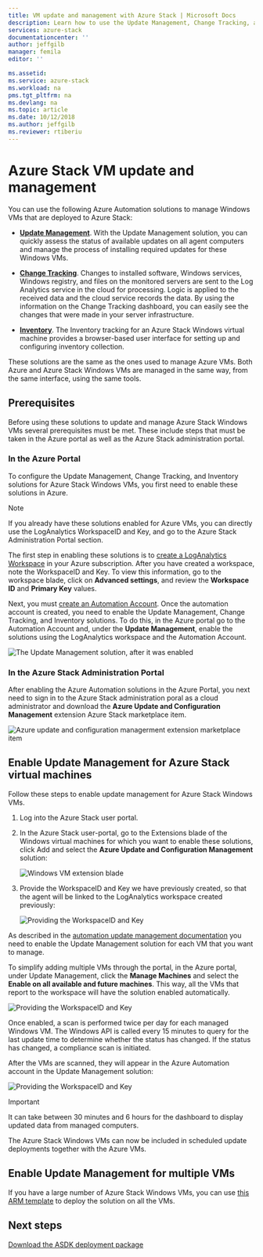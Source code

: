 ```yaml
---
title: VM update and management with Azure Stack | Microsoft Docs
description: Learn how to use the Update Management, Change Tracking, and Inventory solutions in Azure Automation to manage Windows VMs that are deployed in Azure Stack. 
services: azure-stack
documentationcenter: ''
author: jeffgilb
manager: femila
editor: ''

ms.assetid: 
ms.service: azure-stack
ms.workload: na
pms.tgt_pltfrm: na
ms.devlang: na
ms.topic: article
ms.date: 10/12/2018
ms.author: jeffgilb
ms.reviewer: rtiberiu
---
```


# Azure Stack VM update and management
You can use the following Azure Automation solutions to manage Windows VMs that are deployed to Azure Stack:

- **[Update Management](https://docs.microsoft.com/azure/automation/automation-update-management)**. With the Update Management solution, you can quickly assess the status of available updates on all agent computers and manage the process of installing required updates for these Windows VMs.

- **[Change Tracking](https://docs.microsoft.com/azure/automation/automation-change-tracking)**. Changes to installed software, Windows services, Windows registry, and files on the monitored servers are sent to the Log Analytics service in the cloud for processing. Logic is applied to the received data and the cloud service records the data. By using the information on the Change Tracking dashboard, you can easily see the changes that were made in your server infrastructure.

- **[Inventory](https://docs.microsoft.com/azure/automation/automation-vm-inventory)**. The Inventory tracking for an Azure Stack Windows virtual machine provides a browser-based user interface for setting up and configuring inventory collection. 

These solutions are the same as the ones used to manage Azure VMs. Both Azure and Azure Stack Windows VMs are managed in the same way, from the same interface, using the same tools.

## Prerequisites
Before using these solutions to update and manage Azure Stack Windows VMs several prerequisites must be met. These include steps that must be taken in the Azure portal as well as the Azure Stack administration portal.

### In the Azure Portal
To configure the Update Management, Change Tracking, and Inventory solutions for Azure Stack Windows VMs, you first need to enable these solutions in Azure.

> [!NOTE]
> If you already have these solutions enabled for Azure VMs, you can directly use the LogAnalytics WorkspaceID and Key, and go to the Azure Stack Administration Portal section.

The first step in enabling these solutions is to [create a LogAnalytics Workspace](https://docs.microsoft.com/azure/log-analytics/log-analytics-quick-create-workspace) in your Azure subscription. After you have created a workspace, note the WorkspaceID and Key. To view this information, go to the workspace blade, click on **Advanced settings**, and review the **Workspace ID** and **Primary Key** values.

Next, you must [create an Automation Account](https://docs.microsoft.com/azure/automation/automation-create-standalone-account). Once the automation account is created, you need to enable the Update Management, Change Tracking, and Inventory solutions. To do this, in the Azure portal go to the Automation Account and, under the **Update Management**, enable the solutions using the LogAnalytics workspace and the Automation Account.

  ![The Update Management solution, after it was enabled](media/vm-update-management/1.PNG) 

### In the Azure Stack Administration Portal
After enabling the Azure Automation solutions in the Azure Portal, you next need to sign in to the Azure Stack administration poral as a cloud administrator and download the **Azure Update and Configuration Management** extension Azure Stack marketplace item. 

  ![Azure update and configuration managerment extension marketplace item](media/vm-update-management/2.PNG) 

## Enable Update Management for Azure Stack virtual machines
Follow these steps to enable update management for Azure Stack Windows VMs.

1. Log into the Azure Stack user portal.

2. In the Azure Stack user-portal, go to the Extensions blade of the Windows virtual machines for which you want to enable these solutions, click Add and select the **Azure Update and Configuration Management** solution:

    ![Windows VM extension blade](media/vm-update-management/3.PNG) 

3. Provide the WorkspaceID and Key we have previously created, so that the agent will be linked to the LogAnalytics workspace created previously:

    ![Providing the WorkspaceID and Key](media/vm-update-management/4.PNG) 

As described in the [automation update management documentation](https://docs.microsoft.com/azure/automation/automation-update-management) you need to enable the Update Management solution for each VM that you want to manage. 

To simplify adding multiple VMs through the portal, in the Azure portal, under Update Management, click the **Manage Machines** and select the **Enable on all available and future machines**. This way, all the VMs that report to the workspace will have the solution enabled automatically.

  ![Providing the WorkspaceID and Key](media/vm-update-management/5.PNG) 

Once enabled, a scan is performed twice per day for each managed Windows VM. The Windows API is called every 15 minutes to query for the last update time to determine whether the status has changed. If the status has changed, a compliance scan is initiated.

After the VMs are scanned, they will appear in the Azure Automation account in the Update Management solution: 

  ![Providing the WorkspaceID and Key](media/vm-update-management/6.PNG)

> [!IMPORTANT]
> It can take between 30 minutes and 6 hours for the dashboard to display updated data from managed computers.

The Azure Stack Windows VMs can now be included in scheduled update deployments together with the Azure VMs.

## Enable Update Management for multiple VMs
If you have a large number of Azure Stack Windows VMs, you can use [this ARM template](https://github.com/Azure/AzureStack-QuickStart-Templates/tree/master/MicrosoftMonitoringAgent-ext-win) to deploy the solution on all the VMs.
 
## Next steps
[Download the ASDK deployment package](asdk-download.md)
